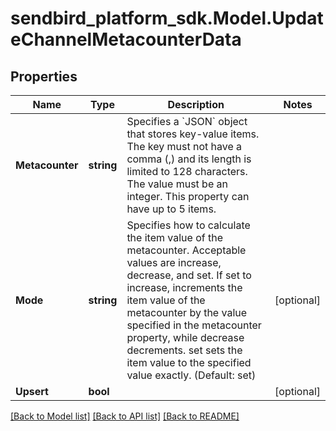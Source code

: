 
# sendbird_platform_sdk.Model.UpdateChannelMetacounterData

## Properties

Name | Type | Description | Notes
------------ | ------------- | ------------- | -------------
**Metacounter** | **string** | Specifies a &#x60;JSON&#x60; object that stores key-value items. The key must not have a comma (,) and its length is limited to 128 characters. The value must be an integer. This property can have up to 5 items. | 
**Mode** | **string** | Specifies how to calculate the item value of the metacounter. Acceptable values are increase, decrease, and set. If set to increase, increments the item value of the metacounter by the value specified in the metacounter property, while decrease decrements. set sets the item value to the specified value exactly. (Default: set) | [optional] 
**Upsert** | **bool** |  | [optional] 

[[Back to Model list]](../README.md#documentation-for-models)
[[Back to API list]](../README.md#documentation-for-api-endpoints)
[[Back to README]](../README.md)

